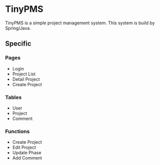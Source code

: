# TinyPMS
TinyPMS is a simple project management system.
This system is build by Spring/Java.


## Specific
### Pages
- Login
- Project List
- Detail Project
- Create Project

### Tables
- User
- Project
- Comment

### Functions
- Create Project
- Edit Project
- Update Phase
- Add Comment
